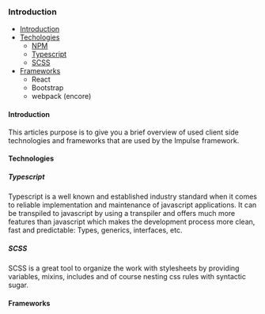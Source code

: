 <h3 class="doc-title">Introduction</h3>

- [Introduction](#introduction)
- [Techologies](#technologies)
    - [NPM](#npm)
	- [Typescript](#typescript)
    - [SCSS](#scss)
- [Frameworks](#frameworks)
	- React
    - Bootstrap
    - webpack (encore)

<h4><a id="introduction">Introduction</a></h4>
This articles purpose is to give you a brief overview of used client side technologies and frameworks that are used by the Impulse framework.

<h4><a id="technologies">Technologies</a></h4>

<h5><a id="typescript">Typescript</a></h5>
Typescript is a well known and established industry standard when it comes to reliable implementation and maintenance of javascript applications. It can be transpiled to javascript by using a transpiler and offers much more features than javascript which makes the development process more clean, fast and predictable: Types, generics, interfaces, etc.

<h5><a id="scss">SCSS</a></h5>
SCSS is a great tool to organize the work with stylesheets by providing variables, mixins, includes and of course nesting css rules with syntactic sugar.

<h4><a id="frameworks">Frameworks</a></h4>
